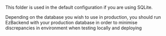 This folder is used in the default configuration if you are using SQLite.

Depending on the database you wish to use in production, you should run EzBackend with your production database in order to minimise discrepancies in environment when testing locally and deploying

